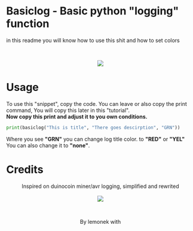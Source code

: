 # Basiclog - Basic python "logging" function 
in this readme you will know how to use this shit and how to set colors

<br>

<p align="center">
  <img src="https://i.ibb.co/WzGV2Gt/Code-29l-AR6-YQf-H.png">
</p>

# Usage
To use this "snippet", copy the code. You can leave or also copy the print command, You will copy this later in this "tutorial".<br>
**Now copy this print and adjust it to you own conditions.**

```python
print(basiclog("This is title", "There goes descirption", "GRN"))
```

Where you see **"GRN"** you can change log title color. to **"RED"** or **"YEL"** You can also change it to **"none"**.

# Credits
<p align="center">
  Inspired on duinocoin miner/avr logging, simplified and rewrited
  
  <br>
  <br>
  
  <img src="https://i.ibb.co/7C6Zfyj/firefox-jb-C6-UFwdle.png">
</p>

<br>

<p align="center">
  By lemonek with 
</p>
